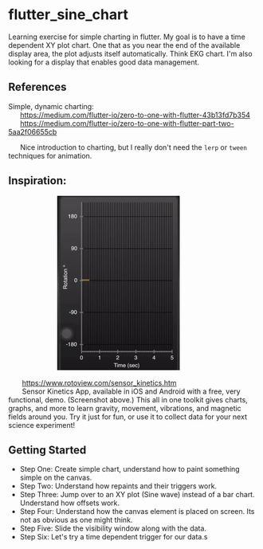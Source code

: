 # flutter_sine_chart

Learning exercise for simple charting in flutter. My goal is to have a time dependent
XY plot chart.  One that as you near the end of the available display area, the
plot adjusts itself automatically.  Think EKG chart.  I'm also looking for a display that 
enables good data management.  

## References

Simple, dynamic charting:  
&nbsp;&nbsp;&nbsp;&nbsp;&nbsp;&nbsp;https://medium.com/flutter-io/zero-to-one-with-flutter-43b13fd7b354  
&nbsp;&nbsp;&nbsp;&nbsp;&nbsp;&nbsp;https://medium.com/flutter-io/zero-to-one-with-flutter-part-two-5aa2f06655cb  

&nbsp;&nbsp;&nbsp;&nbsp;&nbsp;&nbsp;Nice introduction to charting, but I really don't need the `lerp` or `tween` techniques for animation.

## Inspiration:


&nbsp;&nbsp;&nbsp;&nbsp;&nbsp;&nbsp;&nbsp;&nbsp;&nbsp;&nbsp;&nbsp;&nbsp;&nbsp;&nbsp;&nbsp;&nbsp;&nbsp;&nbsp;&nbsp;&nbsp;&nbsp;&nbsp;&nbsp;&nbsp; ![gif of EKG style chart](./assets/ezgif_com.gif)


&nbsp;&nbsp;&nbsp;&nbsp;&nbsp;&nbsp; https://www.rotoview.com/sensor_kinetics.htm  
&nbsp;&nbsp;&nbsp;&nbsp;&nbsp;&nbsp; Sensor Kinetics App, available in iOS and Android with a free, very functional, demo. (Screenshot above.)
This all in one toolkit gives charts, graphs, and more to learn gravity, movement, vibrations, and magnetic fields around you. Try it just for fun, or use it to collect data for your next science experiment!

## Getting Started

 - Step One: Create simple chart, understand how to paint something simple on the canvas.
 - Step Two: Understand how repaints and their triggers work.
 - Step Three: Jump over to an XY plot (Sine wave) instead of a bar chart. Understand how offsets work.
 - Step Four: Understand how the canvas element is placed on screen.  Its not as obvious as one might think.  
 - Step Five: Slide the visibility window along with the data.
 - Step Six: Let's try a time dependent trigger for our data.s

